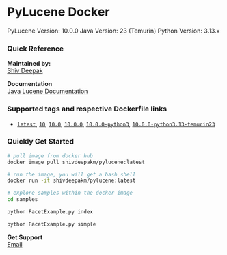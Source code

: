# PyLucene Docker

PyLucene Version: 10.0.0
Java Version: 23 (Temurin)
Python Version: 3.13.x

### Quick Reference

**Maintained by:**<br>
[Shiv Deepak](https://shivdeepak.com/)

**Documentation**<br>
[Java Lucene Documentation](https://lucene.apache.org/core/10_1_0/index.html)

### Supported tags and respective Dockerfile links

- [`latest`](https://github.com/shivdeepak/pylucene-docker/blob/main/Dockerfile), [`10`](https://github.com/shivdeepak/pylucene-docker/blob/main/Dockerfile), [`10.0`](https://github.com/shivdeepak/pylucene-docker/blob/main/Dockerfile), [`10.0.0`](https://github.com/shivdeepak/pylucene-docker/blob/main/Dockerfile), [`10.0.0-python3`](https://github.com/shivdeepak/pylucene-docker/blob/main/Dockerfile), [`10.0.0-python3.13-temurin23`](https://github.com/shivdeepak/pylucene-docker/blob/main/Dockerfile)


### Quickly Get Started

```bash
# pull image from docker hub
docker image pull shivdeepakm/pylucene:latest

# run the image, you will get a bash shell
docker run -it shivdeepakm/pylucene:latest

# explore samples within the docker image
cd samples

python FacetExample.py index

python FacetExample.py simple
```

**Get Support**<br>
[Email](https://shivdeepak.com/contact/)


